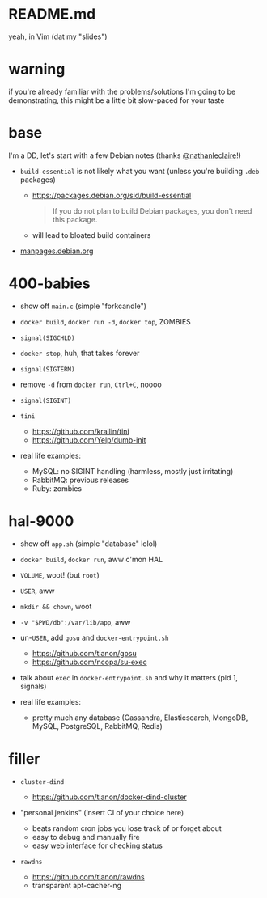 # README.md

yeah, in Vim (dat my "slides")


# warning

if you're already familiar with the problems/solutions I'm going to be demonstrating, this might be a little bit slow-paced for your taste


# base

I'm a DD, let's start with a few Debian notes (thanks [@nathanleclaire](https://github.com/nathanleclaire)!)

- `build-essential` is not likely what you want (unless you're building `.deb` packages)
  - https://packages.debian.org/sid/build-essential
    > If you do not plan to build Debian packages, you don't need this package.
  - will lead to bloated build containers

- [manpages.debian.org](https://manpages.debian.org)


# 400-babies

- show off `main.c` (simple "forkcandle")

- `docker build`, `docker run -d`, `docker top`, ZOMBIES

- `signal(SIGCHLD)`

- `docker stop`, huh, that takes forever

- `signal(SIGTERM)`

- remove `-d` from `docker run`, `Ctrl+C`, noooo

- `signal(SIGINT)`

- `tini`
  - https://github.com/krallin/tini
  - https://github.com/Yelp/dumb-init

- real life examples:
  - MySQL: no SIGINT handling (harmless, mostly just irritating)
  - RabbitMQ: previous releases
  - Ruby: zombies


# hal-9000

- show off `app.sh` (simple "database" lolol)

- `docker build`, `docker run`, aww c'mon HAL

- `VOLUME`, woot! (but `root`)

- `USER`, aww

- `mkdir && chown`, woot

- `-v "$PWD/db":/var/lib/app`, aww

- un-`USER`, add `gosu` and `docker-entrypoint.sh`
  - https://github.com/tianon/gosu
  - https://github.com/ncopa/su-exec

- talk about `exec` in `docker-entrypoint.sh` and why it matters (pid 1, signals)

- real life examples:
  - pretty much any database (Cassandra, Elasticsearch, MongoDB, MySQL, PostgreSQL, RabbitMQ, Redis)


# filler

- `cluster-dind`
  - https://github.com/tianon/docker-dind-cluster

- "personal jenkins" (insert CI of your choice here)
  - beats random cron jobs you lose track of or forget about
  - easy to debug and manually fire
  - easy web interface for checking status

- `rawdns`
  - https://github.com/tianon/rawdns
  - transparent apt-cacher-ng
